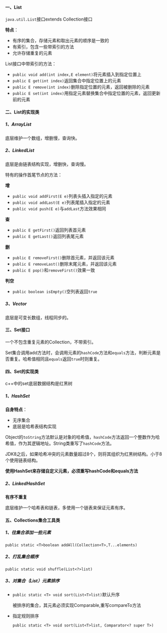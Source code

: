 #### 一、List

`java.util.List`接口extends Collection接口

**特点**：

* 有序的集合，存储元素和取出元素的顺序是一致的
* 有索引，包含一些带索引的方法
* 允许存储重复的元素

List接口中带索引的方法：

* `public void add(int index,E element)`将元素插入到指定位置上
* `public E get(int index)`返回集合中指定位置上的元素
* `public E remove(int index)`删除指定位置的元素，返回被删除的元素
* `public E set(int index)`用指定元素替换集合中指定位置的元素，返回更新前的元素

#### 二、List的实现类

##### 1、ArrayList

底层维护一个数组，增删慢，查询快。

##### 2、LinkedList

底层是由链表结构实现，增删快，查询慢。

特有的操作首尾节点的方法：

**增**

* `public void addFirst(E e)`列表头插入指定的元素
* `public void addLast(E e)`列表尾插入指定的元素
* `public void push(E e)`与`addLast`方法效果相同

**查**

* `public E getFirst()`返回列表首元素
* `public E getLast()`返回列表尾元素

**删**

* `public E removeFirst()`删除首元素，并返回该元素
* `public E removeLast()`删除末尾元素，并返回该元素
* `public E pop()`和`removeFirst()`效果一致

**判空**

* `public boolean isEmpty()`空列表返回`true`

##### 3、Vector

底层是可变长数组，线程同步的。

#### 三、Set接口

一个不包含重复元素的Collection，不带索引。

Set集合调用add方法时，会调用元素的`hashCode`方法和`equals`方法，判断元素是否重复。哈希值相同且`equals`返回`true`时则重复。

#### 四、Set的实现类

c++中的set底层数据结构是红黑树

##### 1、HashSet

**自身特点**：

* 无序集合
* 底层是哈希表结构实现

Object的`toString`方法默认是对象的哈希值，`hashCode`方法返回一个整数作为哈希值，作为其逻辑地址。String类重写了`hashCode`方法。

JDK8之后，如果哈希冲突的元素数量超过8个，则将其组织为红黑树结构。小于8个使用链表结构。

**使用HashSet来存储自定义元素，必须重写hashCode和equals方法**

##### 2、LinkedHashSet

**有序不重复**

底层维护一个哈希表和链表，多使用一个链表来保证元素有序。

#### 五、Collections集合工具类

##### 1、往集合添加一些元素

`public static <T>boolean addAll(Collection<T>,T...elements)`

##### 2、打乱集合顺序

`public static void shuffle(List<?>list)`

##### 3、对集合（List）元素排序

* `public static <T> void sort(List<T>list)`默认升序

  被排序的集合，其元素必须实现Comparable,重写compareTo方法

* 指定规则排序

  `public static <T> void sort(List<T>list, Comparator<? super T>)`

  

